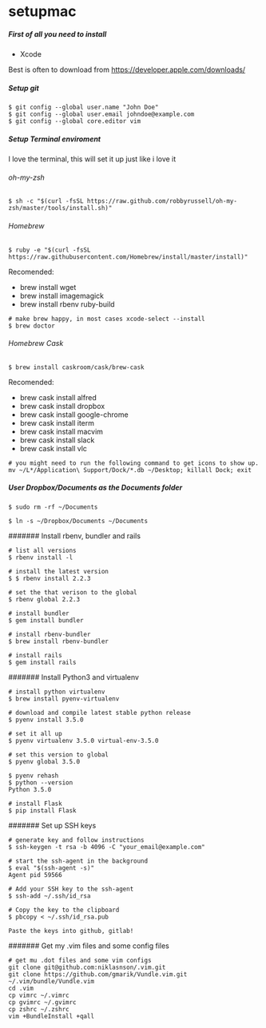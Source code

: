 # setupmac

##### First of all you need to install 

+ Xcode 

Best is often to download from https://developer.apple.com/downloads/ 


##### Setup git 
```
$ git config --global user.name "John Doe"
$ git config --global user.email johndoe@example.com
$ git config --global core.editor vim
```

##### Setup Terminal enviroment 
I love the terminal, this will set it up just like i love it

###### oh-my-zsh
```
$ sh -c "$(curl -fsSL https://raw.github.com/robbyrussell/oh-my-zsh/master/tools/install.sh)"
```

###### Homebrew 
```
$ ruby -e "$(curl -fsSL https://raw.githubusercontent.com/Homebrew/install/master/install)"
```

Recomended: 

+ brew install wget 
+ brew install imagemagick
+ brew install rbenv ruby-build

```
# make brew happy, in most cases xcode-select --install
$ brew doctor
```

###### Homebrew Cask
```
$ brew install caskroom/cask/brew-cask
```

Recomended: 

+ brew cask install alfred
+ brew cask install dropbox
+ brew cask install google-chrome
+ brew cask install iterm 
+ brew cask install macvim 
+ brew cask install slack
+ brew cask install vlc


```
# you might need to run the following command to get icons to show up.
mv ~/L*/Application\ Support/Dock/*.db ~/Desktop; killall Dock; exit
```

##### User Dropbox/Documents as the Documents folder
```
$ sudo rm -rf ~/Documents
```

```
$ ln -s ~/Dropbox/Documents ~/Documents
```

####### Install rbenv, bundler and rails  
```
# list all versions 
$ rbenv install -l

# install the latest version 
$ $ rbenv install 2.2.3

# set the that verison to the global 
$ rbenv global 2.2.3

# install bundler 
$ gem install bundler

# install rbenv-bundler 
$ brew install rbenv-bundler

# install rails 
$ gem install rails
```


####### Install Python3 and virtualenv 
```
# install python virtualenv 
$ brew install pyenv-virtualenv

# download and compile latest stable python release
$ pyenv install 3.5.0

# set it all up 
$ pyenv virtualenv 3.5.0 virtual-env-3.5.0

# set this version to global 
$ pyenv global 3.5.0

$ pyenv rehash
$ python --version
Python 3.5.0

# install Flask 
$ pip install Flask

```

####### Set up SSH keys 
```
# generate key and follow instructions 
$ ssh-keygen -t rsa -b 4096 -C "your_email@example.com"

# start the ssh-agent in the background
$ eval "$(ssh-agent -s)"
Agent pid 59566

# Add your SSH key to the ssh-agent
$ ssh-add ~/.ssh/id_rsa

# Copy the key to the clipboard 
$ pbcopy < ~/.ssh/id_rsa.pub

Paste the keys into github, gitlab! 
```

####### Get my .vim files and some config files

```
# get mu .dot files and some vim configs 
git clone git@github.com:niklasnson/.vim.git
git clone https://github.com/gmarik/Vundle.vim.git ~/.vim/bundle/Vundle.vim
cd .vim
cp vimrc ~/.vimrc
cp gvimrc ~/.gvimrc
cp zshrc ~/.zshrc
vim +BundleInstall +qall
```
